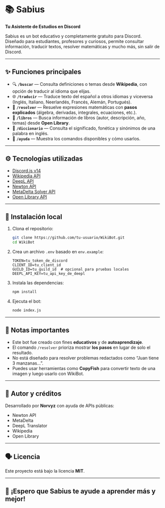 # 📚 Sabius

**Tu Asistente de Estudios en Discord**

Sabius  es un bot educativo y completamente gratuito para Discord. Diseñado para estudiantes, profesores y curiosos, permite consultar información, traducir textos, resolver matemáticas y mucho más, sin salir de Discord.

---

## ✨ Funciones principales

* 🔍 **`/buscar`** — Consulta definiciones o temas desde **Wikipedia**, con opción de traducir al idioma que elijas.
* 🌐 **`/traducir`** — Traduce texto del español a otros idiomas y viceversa (Inglés, Italiano, Neerlandés, Francés, Alemán, Portugués).
* 🧐 **`/resolver`** — Resuelve expresiones matemáticas con **pasos explicados** (álgebra, derivadas, integrales, ecuaciones, etc.).
* 📖 **`/libros`** — Busca información de libros (autor, descripción, año, temas) desde **Open Library**.
* 📘 **`/diccionario`** — Consulta el significado, fonética y sinónimos de una palabra en inglés.
* 📜 **`/ayuda`** — Muestra los comandos disponibles y cómo usarlos.

---

## ⚙️ Tecnologías utilizadas

* [Discord.js v14](https://discord.js.org/)
* [Wikipedia API](https://www.mediawiki.org/wiki/API:Main_page)
* [DeepL API](https://www.deepl.com/docs-api/)
* [Newton API](https://newton.now.sh/)
* [MetaDelta Solver API](https://github.com/metadelta/solver)
* [Open Library API](https://openlibrary.org/developers/api)

---

## 🚀 Instalación local

1. Clona el repositorio:

   ```bash
   git clone https://github.com/tu-usuario/WikiBot.git
   cd WikiBot
   ```

2. Crea un archivo `.env` basado en `env.example`:

   ```
   TOKEN=tu_token_de_discord
   CLIENT_ID=tu_client_id
   GUILD_ID=tu_guild_id  # opcional para pruebas locales
   DEEPL_API_KEY=tu_api_key_de_deepl
   ```

3. Instala las dependencias:

   ```bash
   npm install
   ```

4. Ejecuta el bot:

   ```bash
   node index.js
   ```

---

## 📌 Notas importantes

* Este bot fue creado con fines **educativos** y de **autoaprendizaje**.
* El comando `/resolver` prioriza mostrar **los pasos** en lugar de solo el resultado.
* No está diseñado para resolver problemas redactados como “Juan tiene 3 manzanas...”.
* Puedes usar herramientas como **CopyFish** para convertir texto de una imagen y luego usarlo con WikiBot.

---

## 🧠 Autor y créditos

Desarrollado por **Norvyz** con ayuda de APIs públicas:

* Newton API
* MetaDelta
* DeepL Translator
* Wikipedia
* Open Library

---

## 🗣 Licencia

Este proyecto está bajo la licencia **MIT**.

---

## 🚀 ¡Espero que Sabius te ayude a aprender más y mejor!
